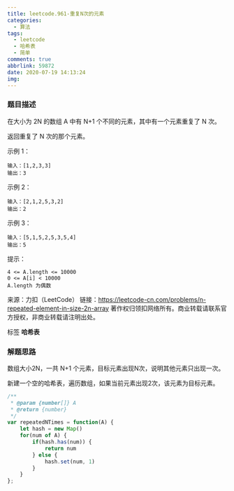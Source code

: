 ```yaml
---
title: leetcode.961-重复N次的元素
categories:
  - 算法
tags:
  - leetcode
  - 哈希表
  - 简单
comments: true
abbrlink: 59872
date: 2020-07-19 14:13:24
img:
---
```

<!--
 * @File: 
 * @Author: 张宏亮 - zhl@xiaoniren.cn
 * @Date: 2019-08-09 23:03:47
 * @LastEditors: 张宏亮<zhl@xiaoniren.cn>
 * @LastEditTime: 2019-08-09 23:09:07
 * @Description: file content
 * @Versions: 1.0.0
 -->
### 题目描述

在大小为 2N 的数组 A 中有 N+1 个不同的元素，其中有一个元素重复了 N 次。

返回重复了 N 次的那个元素。


示例 1：
```
输入：[1,2,3,3]
输出：3
```
示例 2：
```
输入：[2,1,2,5,3,2]
输出：2
```
示例 3：
```
输入：[5,1,5,2,5,3,5,4]
输出：5
```

提示：
```
4 <= A.length <= 10000
0 <= A[i] < 10000
A.length 为偶数
```
来源：力扣（LeetCode）
链接：https://leetcode-cn.com/problems/n-repeated-element-in-size-2n-array
著作权归领扣网络所有。商业转载请联系官方授权，非商业转载请注明出处。

标签 **哈希表**

### 解题思路

数组大小2N，一共 N+1 个元素，目标元素出现N次，说明其他元素只出现一次。

新建一个空的哈希表，遍历数组，如果当前元素出现2次，该元素为目标元素。

```js
/**
 * @param {number[]} A
 * @return {number}
 */
var repeatedNTimes = function(A) {
    let hash = new Map()
    for(num of A) {
        if(hash.has(num)) {
            return num
        } else {
            hash.set(num, 1)
        }
    }
};
```